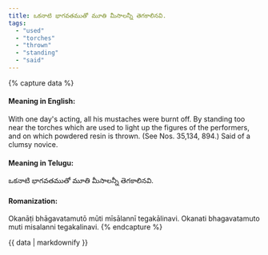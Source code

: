 ```yaml
---
title: ఒకనాటి భాగవతముతో మూతి మీసాలన్నీ తెగకాలినవి.
tags:
  - "used"
  - "torches"
  - "thrown"
  - "standing"
  - "said"
---
```


{% capture data %}
#### Meaning in English:
With one day's acting, all his mustaches were burnt off.
By standing too near the torches which are used to light up the figures of the performers, and on which powdered resin is thrown.
(See Nos. 35,134, 894.)
Said of a clumsy novice.

#### Meaning in Telugu:
ఒకనాటి భాగవతముతో మూతి మీసాలన్నీ తెగకాలినవి.

#### Romanization:
Okanāṭi bhāgavatamutō mūti mīsālannī tegakālinavi.
Okanati bhagavatamuto muti misalanni tegakalinavi.
{% endcapture %}

{{ data | markdownify }}

